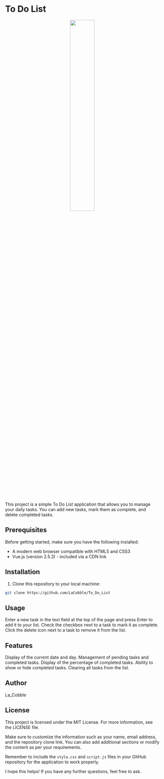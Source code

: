 # To Do List

<p align="center">
<img src="https://github.com/LaCobble/To_Do_List/assets/71151090/863d4219-ee56-445f-8e7c-1dfd5e963f6e" width=40% height=40%>
</p>

This project is a simple To Do List application that allows you to manage your daily tasks. You can add new tasks, mark them as complete, and delete completed tasks.

## Prerequisites

Before getting started, make sure you have the following installed:

- A modern web browser compatible with HTML5 and CSS3
- Vue.js (version 2.5.3) - included via a CDN link

## Installation

1. Clone this repository to your local machine: 
 
```bash
git clone https://github.com/LaCobble/To_Do_List
```

## Usage
Enter a new task in the text field at the top of the page and press Enter to add it to your list.
Check the checkbox next to a task to mark it as complete.
Click the delete icon next to a task to remove it from the list.

## Features
Display of the current date and day.
Management of pending tasks and completed tasks.
Display of the percentage of completed tasks.
Ability to show or hide completed tasks.
Clearing all tasks from the list.


## Author
La_Cobble

## License
This project is licensed under the MIT License. For more information, see the LICENSE file.


Make sure to customize the information such as your name, email address, and the repository clone link. You can also add additional sections or modify the content as per your requirements.

Remember to include the `style.css` and `script.js` files in your GitHub repository for the application to work properly.

I hope this helps! If you have any further questions, feel free to ask.

